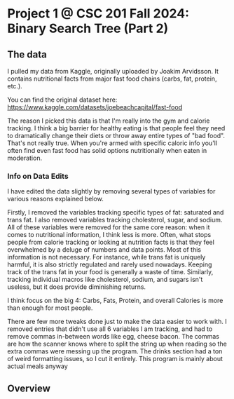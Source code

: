 # Project 1 @ CSC 201 Fall 2024: Binary Search Tree (Part 2)


## The data
I pulled my data from Kaggle, originally uploaded by Joakim Arvidsson. It contains nutritional facts 
from major fast food chains (carbs, fat, protein, etc.).

You can find the original dataset here: https://www.kaggle.com/datasets/joebeachcapital/fast-food

The reason I picked this data is that I'm really into the gym and calorie tracking. I think a big barrier
for healthy eating is that people feel they need to dramatically change their diets or throw away entire
types of "bad food". That's not really true. When you're armed with specific caloric info you'll often find
even fast food has solid options nutritionally when eaten in moderation.

### Info on Data Edits
I have edited the data slightly by removing several types of variables for various reasons explained below.

Firstly, I removed the variables tracking specific types of fat: saturated and trans fat. 
I also removed variables tracking cholesterol, sugar, and sodium. All of these variables were removed 
for the same core reason: when it comes to nutritional information, I think less is more. 
Often, what stops people from calorie tracking or looking at nutrition facts is that they feel overwhelmed 
by a deluge of numbers and data points. Most of this information is not necessary. 
For instance, while trans fat is uniquely harmful, it is also strictly regulated and rarely used nowadays. 
Keeping track of the trans fat in your food is generally a waste of time. Similarly, tracking individual 
macros like cholesterol, sodium, and sugars isn't useless, but it does provide diminishing returns.

I think focus on the big 4: Carbs, Fats, Protein, and overall Calories is more than enough for most people.

There are few more tweaks done just to make the data easier to work with.
    I removed entries that didn't use all 6 variables I am tracking, and had to remove commas
    in-between words like egg, cheese bacon. The commas are how the scanner knows where to split
    the string up when reading so the extra commas were messing up the program.
    The drinks section had a ton of weird formatting issues, so I cut it entirely. 
    This program is mainly about actual meals anyway

## Overview
